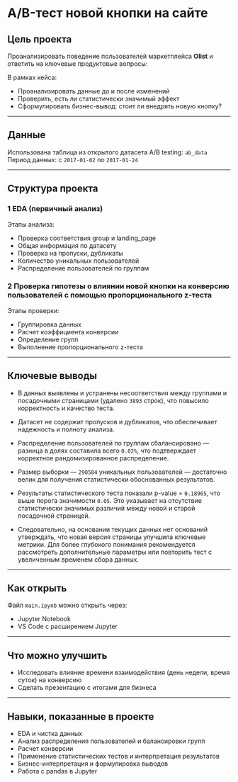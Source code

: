 # A/B-тест новой кнопки на сайте

## Цель проекта

Проанализировать поведение пользователей маркетплейса **Olist** и ответить на ключевые продуктовые вопросы:

В рамках кейса:
- Проанализировать данные до и после изменений
- Проверить, есть ли статистически значимый эффект
- Сформулировать бизнес-вывод: стоит ли внедрять новую кнопку?

---

## Данные

Использована таблица из открытого датасета A/B testing: `ab_data`
Период данных: с `2017-01-02` по `2017-01-24`

---

## Структура проекта

### 1 EDA (первичный анализ)
Этапы анализа:
- Проверка соответствия group и landing_page
- Общая информация по датасету
- Проверка на пропуски, дубликаты
- Количество уникальных пользователей
- Распределение пользователей по группам

### 2 Проверка гипотезы о влиянии новой кнопки на конверсию пользователей с помощью пропорционального z-теста
Этапы проверки:
- Группировка данных
- Расчет коэффициента конверсии
- Определение групп
- Выполнение пропорционального z-теста

---

## Ключевые выводы

- В данных выявлены и устранены несоответствия между группами и посадочными страницами (удалено `3893` строк), что повысило корректность и качество теста.

- Датасет не содержит пропусков и дубликатов, что обеспечивает надежность и полноту анализа.

- Распределение пользователей по группам сбалансировано — разница в долях составила всего `0.02%`, что подтверждает корректное рандомизированное распределение.

- Размер выборки — `290584` уникальных пользователей — достаточно велик для получения статистически обоснованных результатов.

- Результаты статистического теста показали p-value = `0.18965`, что выше порога значимости `0.05`. Это указывает на отсутствие статистически значимых различий между новой и старой посадочной страницей.

- Следовательно, на основании текущих данных нет оснований утверждать, что новая версия страницы улучшила ключевые метрики. Для более глубокого понимания рекомендуется рассмотреть дополнительные параметры или повторить тест с увеличенным временем сбора данных.

---

## Как открыть

Файл `main.ipynb` можно открыть через:

- Jupyter Notebook
- VS Code с расширением Jupyter

---

## Что можно улучшить

- Исследовать влияние времени взаимодействия (день недели, время суток) на конверсию
- Сделать презентацию с итогами для бизнеса

---

## Навыки, показанные в проекте

- EDA и чистка данных
- Анализ распределения пользователей и балансировки групп
- Расчет конверсии
- Применение статистических тестов и интерпретация результатов
- Бизнес-интерпретация и формулировка выводов
- Работа с pandas в Jupyter